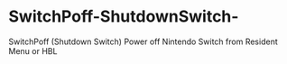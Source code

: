 # SwitchPoff-ShutdownSwitch-
SwitchPoff (Shutdown Switch) Power off Nintendo Switch from Resident Menu or HBL
